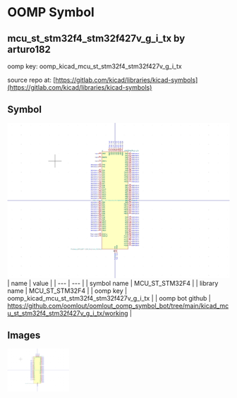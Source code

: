 # OOMP Symbol  
## mcu_st_stm32f4_stm32f427v_g_i_tx  by arturo182  
  
oomp key: oomp_kicad_mcu_st_stm32f4_stm32f427v_g_i_tx  
  
source repo at: [https://gitlab.com/kicad/libraries/kicad-symbols](https://gitlab.com/kicad/libraries/kicad-symbols)  
## Symbol  
  
[![working.png](working_600.png)](working.png)  
| name | value | 
| --- | --- | 
| symbol name | MCU_ST_STM32F4 | 
| library name | MCU_ST_STM32F4 | 
| oomp key | oomp_kicad_mcu_st_stm32f4_stm32f427v_g_i_tx | 
| oomp bot github | https://github.com/oomlout/oomlout_oomp_symbol_bot/tree/main/kicad_mcu_st_stm32f4_stm32f427v_g_i_tx/working | 
## Images  
  
[![working.png](working_140.png)](working.png)  
